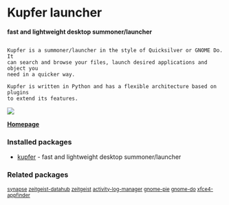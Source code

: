 # Kupfer launcher

__fast and lightweight desktop summoner/launcher__

```

Kupfer is a summoner/launcher in the style of Quicksilver or GNOME Do. It
can search and browse your files, launch desired applications and object you
need in a quicker way.

Kupfer is written in Python and has a flexible architecture based on plugins
to extend its features.

```

[![](https://screenshots.debian.net/thumbnail/kupfer/)](https://screenshots.debian.net/screenshot/kupfer/)


 **[Homepage](http://engla.github.io/kupfer/)**

### Installed packages

* [kupfer](https://packages.debian.org/stretch/kupfer) - fast and lightweight desktop summoner/launcher

### Related packages

<sub> [synapse](https://packages.debian.org/stretch/synapse) [zeitgeist-datahub](https://packages.debian.org/stretch/zeitgeist-datahub) [zeitgeist](https://packages.debian.org/stretch/zeitgeist) [activity-log-manager](https://packages.debian.org/stretch/activity-log-manager) [gnome-pie](https://packages.debian.org/stretch/gnome-pie) [gnome-do](https://packages.debian.org/stretch/gnome-do) [xfce4-appfinder](https://packages.debian.org/stretch/xfce4-appfinder)  </sub>
